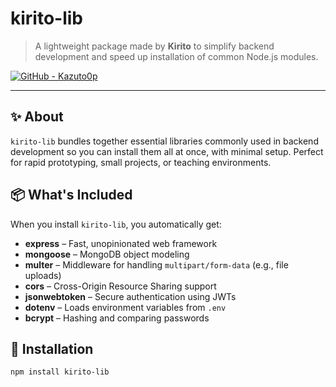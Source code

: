 # kirito-lib

> A lightweight package made by **Kirito** to simplify backend development and speed up installation of common Node.js modules.

[![GitHub - Kazuto0p](https://img.shields.io/badge/GitHub-Kazuto0p-181717?logo=github)](https://github.com/Kazuto0p)

---

## ✨ About

`kirito-lib` bundles together essential libraries commonly used in backend development so you can install them all at once, with minimal setup. Perfect for rapid prototyping, small projects, or teaching environments.

## 📦 What's Included

When you install `kirito-lib`, you automatically get:

- **express** – Fast, unopinionated web framework
- **mongoose** – MongoDB object modeling
- **multer** – Middleware for handling `multipart/form-data` (e.g., file uploads)
- **cors** – Cross-Origin Resource Sharing support
- **jsonwebtoken** – Secure authentication using JWTs
- **dotenv** – Loads environment variables from `.env`
- **bcrypt** – Hashing and comparing passwords

## 🚀 Installation

```bash
npm install kirito-lib
